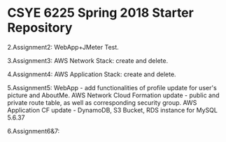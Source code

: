 # CSYE 6225 Spring 2018 Starter Repository
2.Assignment2: WebApp+JMeter Test.

3.Assignment3: AWS Network Stack: create and delete.

4.Assignment4: AWS Application Stack: create and delete.

5.Assignment5: WebApp - add functionalities of profile update for user's picture and AboutMe.
			   AWS Network Cloud Formation update - public and private route table, as well as corresponding security group.
			   AWS Application CF update - DynamoDB, S3 Bucket, RDS instance for MySQL 5.6.37

6.Assignment6&7: 
